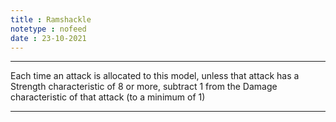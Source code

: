 ```yaml
---
title : Ramshackle
notetype : nofeed
date : 23-10-2021
---
```


---

Each time an attack is allocated to this model, unless that attack has a Strength characteristic of 8 or more, subtract 1 from the Damage characteristic of that attack (to a minimum of 1)

---